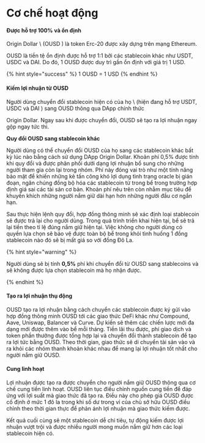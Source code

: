 # Cơ chế hoạt động

#### Được hỗ trợ 100% và ổn định

Origin Dollar \ (OUSD \) là token Erc-20 được xây dựng trên mạng Ethereum.

OUSD là tiền tệ ổn định được hỗ trợ 1:1 bởi các stablecoin khác như USDT, USDC và DAI. Do đó, 1 OUSD được duy trì gần ổn định với giá trị 1 USD.

{% hint style="success" %}
1 OUSD = 1 USD
{% endhint %}

#### Kiếm lợi nhuận từ OUSD

Người dùng chuyển đổi stablecoin hiện có của họ \ (hiện đang hỗ trợ USDT, USDC và DAI \) sang OUSD thông qua DApp </a>chính thức

Origin Dollar. Ngay sau khi được chuyển đổi, OUSD sẽ tạo ra lợi nhuận ngay gộp ngay tức thì.</p> 

**Quy đổi OUSD sang stablecoin khác**

Người dùng có thể chuyển đổi OUSD của họ sang các stablecoin khác bất kỳ lúc nào bằng cách sử dụng DApp </a>Origin Dollar. Khoản phí 0,5% được tính khi quy đổi và được phân phối dưới dạng lợi nhuận bổ sung cho những người tham gia còn lại trong nhóm. Phí này đóng vai trò như một tính năng bảo mật để khiến những kẻ tấn công khó lợi dụng tình trạng oracle bị gián đoạn, ngăn chúng đồng bộ hóa các stablecoin từ trong bể trong trường hợp định giá sai các tài sản cơ bản. Khoản phí nêu trên còn nhằm mục tiêu để khuyến khích những người nắm giữ dài hạn hơn những người đầu cơ ngắn hạn.</p> 

Sau thực hiện lệnh quy đổi, hợp đồng thông minh sẽ xác định loại stablecoin sẽ được trả lại cho người dùng. Trong quá trình triển khai hiện tại, bể sẽ trả lại tiền theo tỉ lệ đúng nắm giữ hiện tại. Việc không cho người dùng có quyền lựa chọn sẽ bảo vệ được toàn bộ bể trong khỏi tình huống 1 đồng stablecoin nào đó sẽ bị mất giá so với đồng Đô La.

{% hint style="warning" %}

Người dùng sẽ bị tính **0,5%** phí khi chuyển đổi từ OUSD sang stablecoins và sẽ không được lựa chọn stablecoin mà họ nhận được. 

{% endhint %}



#### Tạo ra lợi nhuận thụ động

OUSD tạo ra lợi nhuận bằng cách chuyển các stablecoin được ký gửi vào hợp đồng thông minh OUSD tới các giao thức DeFi khác như Compound, Aave, Uniswap, Balancer và Curve. Dự kiến sẽ thêm các chiến lược mới đa dạng mới được thêm vào bể mỗi tháng. Tiền lãi thu được, phí giao dịch và token phần thưởng được tổng hợp lại và chuyển đổi thành stablecoin để tạo ra lợi tức bằng OUSD. Theo thời gian, giao thức sẽ di chuyển tài sản vào và ra khỏi các nhóm thanh khoản khác nhau để mang lại lợi nhuận tốt nhất cho người nắm giữ OUSD. 



#### **Cung linh hoạt**

Lợi nhuận được tạo ra được chuyển cho người nắm giữ OUSD thông qua cơ chế cung tiền linh hoạt. OUSD liên tục điều chỉnh nguồn cung tiền để đáp ứng với lợi suất mà giao thức đã tạo ra. Điều này cho phép giá OUSD được cố định ở mức 1 đô la trong khi số dư trong ví của chủ sở hữu OUSD điều chỉnh theo thời gian thực để phản ánh lợi nhuận mà giao thức kiếm được.

Kết quả cuối cùng sẽ một stablecoin dễ chi tiêu, tự động kiếm được lợi nhuận vượt trội và được nhiều người mong muốn nắm giữ hơn các loại stablecoin hiện có.


